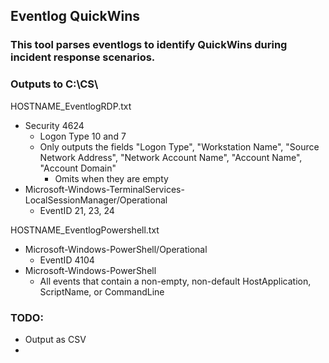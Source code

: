 ## Eventlog QuickWins
### This tool parses eventlogs to identify QuickWins during incident response scenarios.
### Outputs to C:\CS\

HOSTNAME_EventlogRDP.txt
  * Security 4624
    * Logon Type 10 and 7
    * Only outputs the fields "Logon Type", "Workstation Name", "Source Network Address", "Network Account Name", "Account Name", "Account Domain" 
      * Omits when they are empty
  * Microsoft-Windows-TerminalServices-LocalSessionManager/Operational
    * EventID 21, 23, 24


HOSTNAME_EventlogPowershell.txt
  * Microsoft-Windows-PowerShell/Operational 
    * EventID 4104
  * Microsoft-Windows-PowerShell
    * All events that contain a non-empty, non-default HostApplication, ScriptName, or CommandLine

### TODO:

  * Output as CSV
  * 